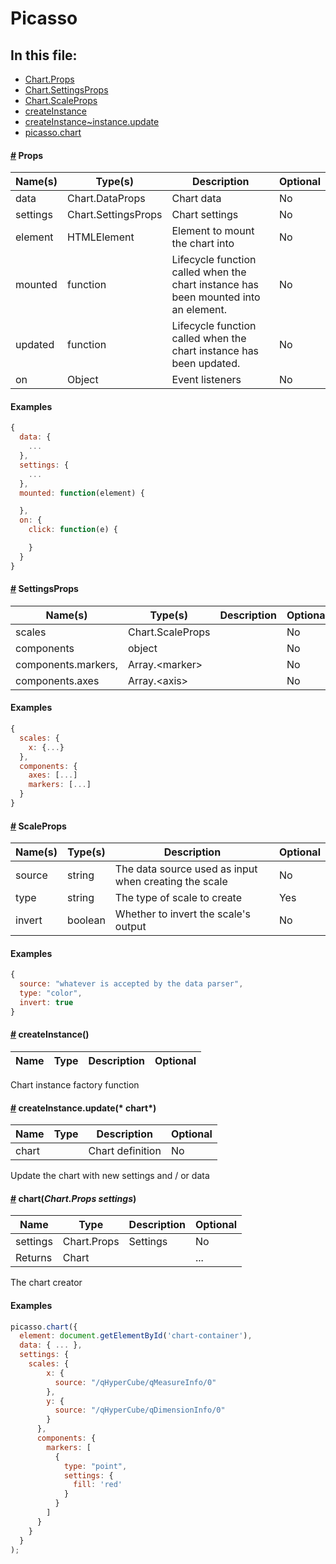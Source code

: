 # Picasso

## In this file:

* <a href="#Chart.Props">Chart.Props</a>
* <a href="#Chart.SettingsProps">Chart.SettingsProps</a>
* <a href="#Chart.ScaleProps">Chart.ScaleProps</a>
* <a href="#createInstance">createInstance</a>
* <a href="#createInstance~instance.update">createInstance~instance.update</a>
* <a href="#picasso.chart">picasso.chart</a>

#### <a name='Chart.Props' href='#Chart.Props'>#</a> Props

|Name(s)|Type(s)|Description|Optional|
|-------|-------|-----------|--------|
| data | Chart.DataProps | Chart data | No |
| settings | Chart.SettingsProps | Chart settings | No |
| element | HTMLElement | Element to mount the chart into | No |
| mounted | function | Lifecycle function called when the chart instance has been mounted into an element. | No |
| updated | function | Lifecycle function called when the chart instance has been updated. | No |
| on | Object | Event listeners | No |

#### Examples

```js
{
  data: {
    ...
  },
  settings: {
    ...
  },
  mounted: function(element) {

  },
  on: {
    click: function(e) {

    }
  }
}
```
#### <a name='Chart.SettingsProps' href='#Chart.SettingsProps'>#</a> SettingsProps

|Name(s)|Type(s)|Description|Optional|
|-------|-------|-----------|--------|
| scales | Chart.ScaleProps |  | No |
| components | object |  | No |
| components.markers, | Array.&lt;marker&gt; |  | No |
| components.axes | Array.&lt;axis&gt; |  | No |

#### Examples

```js
{
  scales: {
    x: {...}
  },
  components: {
    axes: [...]
    markers: [...]
  }
}
```
#### <a name='Chart.ScaleProps' href='#Chart.ScaleProps'>#</a> ScaleProps

|Name(s)|Type(s)|Description|Optional|
|-------|-------|-----------|--------|
| source | string | The data source used as input when creating the scale | No |
| type | string | The type of scale to create | Yes |
| invert | boolean | Whether to invert the scale&#x27;s output | No |

#### Examples

```js
{
  source: "whatever is accepted by the data parser",
  type: "color",
  invert: true
}
```
#### <a name='createInstance' href='#createInstance'>#</a> **createInstance**()

|Name|Type|Description|Optional|
|----|----|-----------|--------|

Chart instance factory function  
#### <a name='createInstance~instance.update' href='#createInstance~instance.update'>#</a> createInstance.**update**(* chart*)

|Name|Type|Description|Optional|
|----|----|-----------|--------|
| chart |  | Chart definition |No|

Update the chart with new settings and / or data  
#### <a name='picasso.chart' href='#picasso.chart'>#</a> **chart**(*Chart.Props settings*)

|Name|Type|Description|Optional|
|----|----|-----------|--------|
| settings | Chart.Props | Settings |No|
| Returns | Chart |  | ... |

The chart creator  
#### Examples

```js
picasso.chart({
  element: document.getElementById('chart-container'),
  data: { ... },
  settings: {
    scales: {
        x: {
          source: "/qHyperCube/qMeasureInfo/0"
        },
        y: {
          source: "/qHyperCube/qDimensionInfo/0"
        }
      },
      components: {
        markers: [
          {
            type: "point",
            settings: {
              fill: 'red'
            }
          }
        ]
      }
    }
  }
);
```
